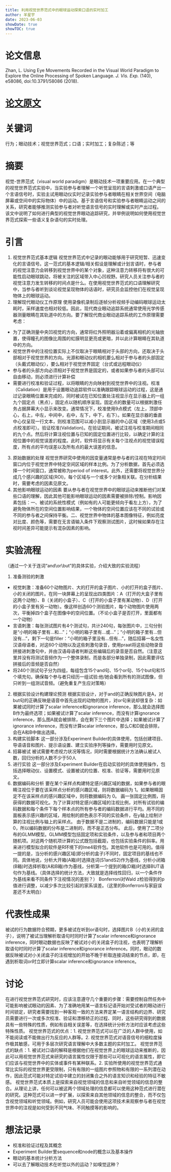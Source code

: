 ```yaml
---
title: 利用视觉世界范式中的眼球运动探索口语的实时加工
author: 羊星宇
date: 2023-06-03
showDate: true
showTOC: true
---
```

# 论文信息
Zhan, L. Using Eye Movements Recorded in the Visual World Paradigm to Explore the Online Processing of Spoken Language. <em>J. Vis. Exp.</em> (140), e58086, doi:10.3791/58086 (2018).
# [论文原文](content/read/yangxingyu/Source_Files/2023-6-3-YXY.pdf)
# 关键词
行为；眼动技术；视觉世界范式；口语；实时加工；复杂陈述；等
# 摘要
视觉-世界范式（visual world paradigm）是眼动技术一项重要应用。在一个典型的视觉世界范式实验中，当实验参与者理解一个听觉呈现的言语刺激或口语产出一个言语信号时，实验主试用眼动仪实时记录实验参与者眼睛在相关世界空间（电脑屏幕或空间中的实际物体）中的运动。基于言语信号和实验参与者眼睛运动之间的关系，研究者能够推测实验参与者对听觉语言信号的实时理解或实时产出过程。
该文中说明了如何进行典型的视觉世界眼动追踪研究，并举例说明如何使用视觉世界范式探索一些语义复杂语句的实时处理。
# 引言
1. 视觉世界范式基本逻辑
视觉世界范式中记录的眼动能够用于研究短暂、迅速变化的言语信号。这一范式的基本逻辑/相关假设是理解或计划言语时，参与者的视觉注意力会转移到视觉世界中的某个对象，这种注意力转移将有很大的可能性启动眼球跳动，将被关注的区域带入中心凹视野。研究人员关注参与者的视觉注意力发生转移的时间点是什么。在使用视觉世界范式的口语理解研究中，当参与者听到谈论视觉呈现物体的话语时，研究员会监控他们在视觉呈现物体上的眼球运动。
2. 理解现代眼动仪工作原理
使用录像机录制后逐帧分析视频手动编码眼球运动太耗时，采样速度也相对较低。因此，现代商业眼动追踪系统通常使用光学传感器测量眼睛在其轨道中的方向。要了解现代商业眼动追踪系统的工作原理需要考虑：
* 为了正确测量中央凹视觉的方向，通常将红外照明器沿着或偏离相机的光轴放置，使得瞳孔的图像比周围的虹膜明显更亮或更暗，并以此计算眼睛在其轨道中的方向。
* 视觉世界中的注视位置实际上不仅取决于眼睛相对于头部的方向，还取决于头部相对于视觉世界的方向。光源和眼动仪的相机要么相对于参与者的头部固定（头戴式眼动仪），要么相对于视觉世界固定（台式或远程眼动仪）
* 参与者的头部方向必须相对于视觉世界是固定的，或者如果参与者的头部可以自由移动，则必须进行计算补偿
* 需要进行校准和验证过程，以将眼睛的方向映射到视觉世界中的注视。校准（Calidation）是用于设置眼动追踪软件以准确跟踪眼球运动的过程，这是通过记录眼睛位置来完成的，同时被试在已知位置处注视显示在显示器上的一组九个固定点（黑点），固定点以随机顺序呈现。固定点的数量可以根据刺激任务占据屏幕大小显示来改变。通常情况下，校准使用9点模式（左上，顶部中心，右上，中左，中间中，右中，左下，中下，右下）。如果在显示器的垂直中心仅呈现一行文本，则校准范围可以减小到显示器的中心区域（使用3点或5点校准即可）。验证校准(Validation)。在验证期间，被试注视与校准期间相同的九个点。然后将计算注视位置与已知的固定位置进行比较，以确定计算的注视位置中的视觉误差的程度。此时，软件将显示有关每个注视点的视觉错误程度，所有点的平均误差以及所有点的最大误差的信息。
3. 原始数据的处理
视觉世界研究中使用的因变量通常是参与者的注视在特定时间窗口内位于视觉世界中特定空间区域的样本比例。为了分析数据，首先必须选择一个时间窗口，通常被称为period of interest。此外，还需要将视觉世界分成几个感兴趣的区域(ROI)，每个区域与一个或多个对象相关联。在分析结果时，需要考虑的因素见原文。
4. 其他影响眼球运动的因素
要从参与者在视觉世界中的眼球运动来推断他们对某些口语的理解，因此其他可能影响眼球运动的因素需要被排除/控制。影响因素包括：一、被试的系统性模式（例如有的人可能更倾向于看左上方），为了避免物体所在的空间位置影响结果，一个物体的空间位置应该在不同的试验或不同的参与者之间保持平衡。二、视觉世界中物体的基本图像特征，例如亮度对比度、颜色等，需要在无言语输入条件下观察测试图片，这时候如果存在注视时间差异可能提示有混杂因素的影响。
# 实验流程
（通过一个关于连词“and\or\but”的具体实验，介绍大致的实验流程）
1. 准备测验的刺激
* 视觉刺激：准备60个动物图片、大的打开的盒子图片、小的打开的盒子图片、小的关闭的图片。在同一块屏幕上的呈现出四类图片：A（打开的大盒子里有这两个动物）、B（关闭的小盒子）、C（打开的小盒子里有某动物）、D（打开的小盒子里有另一动物）。像这样创造60个测验图片，每个动物图片使用两次，平衡掉四个盒子在图像中的空间位置。（不论小盒子是否打开，里面都有一个动物）
* 言语刺激：每张测试图片有4个测试句，共计240句，每张图片中，三句分别是“小明的箱子里有...和...”；“小明的箱子里有...或...”；“小明的箱子里有...但没有...”，剩下一句是filler：“小明的箱子里没有...但有...”，随后招募一名女性汉语母语者，对这60个动物以及这些刺激句录音，使用praat将这些动物录音拼接进刺激句中，并由汉语母语者判断这些编辑后的录音是否自然。（注意这里并没有将测试音频作为一个整体录制，而是各部分单独录制，因此需要评估拼接后的音频是否自然）
* 将240个测试句子分为四组，每组包含15个and句、15个or句、15个but句和15个填充句。确保每个参与者只经历一组试验:他/她会看到所有的测试图像，但只听到一组测试音频。（避免重复产生应对策略）
2. 根据实验设计构建理论预测
根据实验设计，对于and的正确反映图片是A，对but句的正确反映是语音中首先出现的动物的图片，对or句来说却很复杂：如果被试同时计算了scalar inference和ignorance inference，那么就会选择图B作为最终选项；如果被试计算了scalar inference，而没有计算ignorance inference，那么图A就会被排除，会在剩下三个图片中选择；如果被试计算了ignorance inference，而没有计算scalar inference，那么C和D就会排除，会在A和B中做出选择。
3. 构建实验脚本
这一部分涉及Experiment Builder的具体使用，包括创建项目、导语语音和图片、提示语设置、建立实验序列等操作，需要用时见原文。
4. 招募被试
被试需要考虑视力状况等情况，同时需要根据统计方法确认被试人数，回归分析的人数不少于50人
5. 进行实验
这一部分涉及Experiment Builder在启动实验时的具体使用操作，包括选择眼动仪、设置模式、设置被试的位置、校准、验证等，需要用时见原文。
6. 数据编码和分析
要在某个采样点构建特定感兴趣区域的数据，如果参与者的眼睛注视位于要在该采样点分析的感兴趣区域，则将数据编码为 1。如果眼睛固定不在该采样点的感兴趣区域中，则将数据编码为 0。
画一张固定比例图，将获得的数据可视化。为了计算对特定感兴趣区域的注视比例，对所有试验的编码数据和每个条件下每个样本点的所有参与者的编码数据进行平均。用不同的面板表示感兴趣的区域，用绘制的颜色表示不同的实验条件，在y轴上绘制计算的注视比例与轴上的采样点。
由于数据不是二进制的，编码数据只能是1或0，所以编码数据的分布是二进制的，而不是正态分布。
此后，使用了二项分布的GLMM模型。GLMM模型包括固定项和实验条件，以及参与者和项目两个随机项。对这两个随机项计算的公式既包括截距，也包括实验条件的斜率。用来进行模型拟合的软件是R环境下的lme4软件包。其他软件也是可用的。值得一提的是，当分析的感兴趣区域(即分析的盒子)不同时，固定项目的基线也不同。具体地说，分析大开箱(A箱)时选择连词(S1andS2)作为基线，分析小闭箱(B箱)时选择析取(A和B箱)作为基线，分析第一个提到的箱(D箱)时选择BUT语句作为基线。（具体选择的统计方法，大致就是选择线性回归，以一个条件作为基线来看不同条件下注视情况的差别？）
Bonferroni对Wald z检验得到的p值进行调整，以减少多次比较引起的家系误差。（这里的Bonferroni与家庭误差还不太明白）
# 代表性成果
被试的行为数据符合预期，更多被试在听到or语句时，选择图片B（小的关闭的盒子），说明了被试当理解析取语句时同时计算了scalar inference和ignorance inference，同时眼动数据也反映了被试对小的关闭盒子的注视，也表明了理解析取语句时同时计算了scalar inference和ignorance inference。同时，眼动的数据反映被试对小关闭盒子的注视增加的开始不晚于析取连接词结束的节点，即，在遇到析取词or时立即计算scalar inference和ignorance inference。
# 讨论
在进行视觉世界范式研究时，应该注意遵守几个重要的步骤：需要控制自然任务中可能影响被试眼动的因素、为了准确地用某一语言标记语开始对受试者的眼动进行时间锁定，研究者需要找到一种客观一致的方法来界定某一语言结构的边界、研究员需要进行一次或多次校准、验证和漂移矫正的过程、同时，这些研究得到的数据具有一些特殊的性质，例如有自相关误差等，在选择统计分析方法时应该考虑这些特殊性质。
视觉世界范式的优点：1. 视觉世界范式可以在广泛的人群中使用，如不能阅读或不能做出行为反应的人群等。2. 视觉世界范式对语音信号的细粒度操作极其敏感，可用于多层次研究语言理解中大多数主题的实时加工。
视觉世界范式的缺点：1. 被试对口语的解释是根据他们在视觉世界上的眼球运动来推断的，因此可以用视觉世界范式来研究的语言属性仅限于那些可以可视化的语言属性，即它们应该与视觉世界中的实体或事件有某种联系。2. 实验所使用的视觉世界范式通常比实际的视觉世界更受限制，只有有限的一组图片参照物和有限的一系列潜在动作，因此范式可能对特定试验中建立的封闭集合之外的语言知识和经验的特征不敏感。
视觉世界范式本质上是探索来自视觉领域的信息和来自听觉领域的信息的整合。从理论上讲，任何可以被这两个领域处理的信息都可以使用这种范式进行潜在的研究。这种范式可以进一步扩展，以探索来自其他领域的信息的整合，而不仅包含视觉领域和听觉领域。例如，研究人员可能会使用这项技术来观察参与者在视觉世界中的注视是如何受到不同气味、不同触摸等的影响的。



  

# 想法记录
* 校准和验证过程及其概念
* Experiment Builder里sequence和node的概念以及基本操作
* 眼动的基本统计分析方法
* 可以去了解眼动技术在听觉以外的运动？如嗅觉这种？





